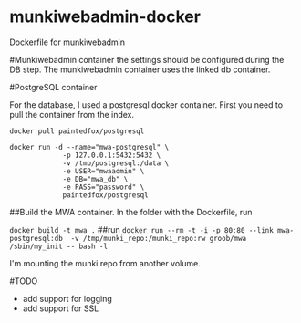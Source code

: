 munkiwebadmin-docker
==========

Dockerfile for munkiwebadmin

#Munkiwebadmin container
the settings should be configured during the DB step. The munkiwebadmin container uses the linked db container.

#PostgreSQL container

For the database, I used a postgresql docker container. First you need to pull the container from the index.

```docker pull paintedfox/postgresql```

    docker run -d --name="mwa-postgresql" \
                 -p 127.0.0.1:5432:5432 \
                 -v /tmp/postgresql:/data \
                 -e USER="mwaadmin" \
                 -e DB="mwa_db" \
                 -e PASS="password" \
                 paintedfox/postgresql


##Build the MWA container.
In the folder with the Dockerfile, run

```docker build -t mwa .```
##run
```docker run --rm -t -i -p 80:80 --link mwa-postgresql:db  -v /tmp/munki_repo:/munki_repo:rw groob/mwa /sbin/my_init -- bash -l ```

I'm mounting the munki repo from another volume.

#TODO
* add support for logging
* add support for SSL
